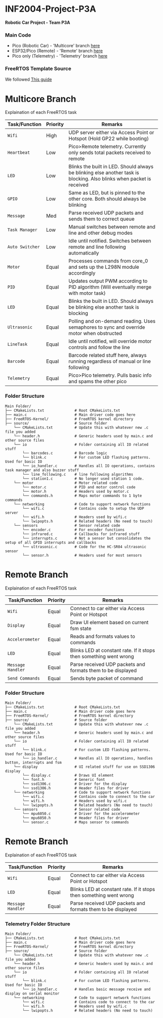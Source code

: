 # INF2004-Project-P3A
**Robotic Car Project - Team P3A**

### Main Code
- Pico (Robotic Car) - 'Multicore' branch [here](https://github.com/ExpiredTapWater/INF2004-Project-P3A/tree/Multicore)
- ESP32/Pico (Remote) - 'Remote' branch [here](https://github.com/ExpiredTapWater/INF2004-Project-P3A/tree/Remote)
- Pico only (Telemetry) - 'Telemetry' branch [here](https://github.com/ExpiredTapWater/INF2004-Project-P3A/tree/Telemetry)

### FreeRTOS Template Source
We followed [This guide](https://learnembeddedsystems.co.uk/freertos-on-rp2040-boards-pi-pico-etc-using-vscode)

# Multicore Branch
Explaination of each FreeRTOS task

| **Task/Function**   | **Priority** | **Remarks**                                                                                          |
|---------------------|--------------|----------------------------------------------------------------------------------------------------------|
| `Wifi`              | High         | UDP server either via Access Point or Hotspot (Hold GP22 while booting)                                       |
| `Heartbeat`         | Low          | Pico>Remote telemetry. Currently only sends total packets received to remote    |
| `LED`               | Low          | Blinks the built in LED. Should always be blinking else another task is blocking. Also blinks when packet is received    |
| `GPIO`              | Low          | Same as LED, but is pinned to the other core. Both should always be blinking    |
| `Message`           | Med          | Parse received UDP packets and sends them to correct queue |
| `Task Manager`      | Low          | Manual switches between remote and line and other debug modes|
| `Auto Switcher`     | Low          | Idle until notified. Switches between remote and line following automatically   |
| `Motor`             | Equal        | Processes commands from core_0 and sets up the L298N module accordingly  |
| `PID`               | Equal        | Updates output PWM according to PID algorithm (Will eventually merge with motor task)|
| `LED`               | Equal        | Blinks the built in LED. Should always be blinking else another task is blocking    |
| `Ultrasonic`        | Equal        | Polling and on-demand reading. Uses semaphores to sync and override motor when obstructed    |
| `LineTask`          | Equal        | Idle until notified, will override motor controls and follow the line    |
| `Barcode`           | Equal        | Barcode related stuff here, always running regardless of manual or line following    |
| `Telemetry`         | Equal        | Pico>Pico telemetry. Pulls basic info and spams the other pico    |

### Folder Structure
    Main Folder/
    ├── CMakeLists.txt              # Root CMakeLists.txt
    ├── main.c                      # Main driver code goes here
    ├── FreeRTOS-Kernel/            # FreeRTOS kernel directory
    ├── source/                     # Source folder
        └── CMakeLists.txt          # Update this with whatever new .c file you added
        └── header.h                # Generic headers used by main.c and other source files
        └── io                      # Folder containing all IO related stuff
            └── barcodes.c          # Barcode logic
            └── blink.c             # For custom LED flashing patterns. Used for basic IO
            └── io_handler.c        # Handles all IO operations, contains task manager and also buzzer stuff
            └── line_following.c    # line following algorithms
            └── station1.c          # No longer used station 1 code.     
        └── motor                   # Motor related code
            └── motor.c             # PID and motor control code
            └── motor.h             # Headers used by motor.c
            └── commands.h          # Maps motor commands to 1 byte commands
        └── networking              # Code to support network functions
            └── wifi.c              # Contains code to setup the UDP server
            └── wifi.h              # Headers used by wifi.c
            └── lwipopts.h          # Related headers (No need to touch)
        └── sensors                 # Sensor related code
            └── encoder.c           # For encoder functions
            └── infrared.c          # Callbacks for infrared stuff
            └── interrupts.c        # Not a sensor but consolidates the setup of all GPIO interrupts and callbacks
            └── ultrasonic.c        # Code for the HC-SR04 ultrasonic sensor
            └── sensor.h            # Headers used for most sensors
# Remote Branch
Explaination of each FreeRTOS task

| **Task/Function**   | **Priority** | **Remarks**                                                                                          |
|---------------------|--------------|----------------------------------------------------------------------------------------------------------|
| `Wifi`              | Equal        | Connect to car either via Access Point or Hotspot                                   |
| `Display`           | Equal        | Draw UI element based on current fsm state    |
| `Accelerometer`     | Equal        | Reads and formats values to commands    |
| `LED`               | Equal        | Blinks LED at constant rate. If it stops then something went wrong    |
| `Message Handler`   | Equal        | Parse received UDP packets and formats them to be displayed |
| `Send Commands`     | Equal        | Sends byte packet of command|

### Folder Structure
    Main Folder/
    ├── CMakeLists.txt              # Root CMakeLists.txt
    ├── main.c                      # Main driver code goes here
    ├── FreeRTOS-Kernel/            # FreeRTOS kernel directory
    ├── source/                     # Source folder
        └── CMakeLists.txt          # Update this with whatever new .c file you added
        └── header.h                # Generic headers used by main.c and other source files
        └── io                      # Folder containing all IO related stuff
            └── blink.c             # For custom LED flashing patterns. Used for basic IO
            └── io_handler.c        # Handles all IO operations, handles button, interrupts and fsm
        └── display                 # UI related stuff for use on SSD1306 display
            └── display.c           # Draws UI element
            └── font.h              # Generic font
            └── ssd1306.c           # Driver for the display
            └── ssd1306.h           # Header files for driver
        └── networking              # Code to support network functions
            └── wifi.c              # Contains code to connect to the car
            └── wifi.h              # Headers used by wifi.c
            └── lwipopts.h          # Related headers (No need to touch)
        └── sensors                 # Sensor related code
            └── mpu6050.c           # Driver for the accelerometer
            └── mpu6050.h           # Header files for driver
            └── sensor.c            # Maps sensor to commands
# Remote Branch
Explaination of each FreeRTOS task

| **Task/Function**   | **Priority** | **Remarks**                                                                                          |
|---------------------|--------------|----------------------------------------------------------------------------------------------------------|
| `Wifi`              | Equal        | Connect to car either via Access Point or Hotspot                                     |
| `LED`               | Equal        | Blinks LED at constant rate. If it stops then something went wrong    |
| `Message Handler`   | Equal        | Parse received UDP packets and formats them to be displayed |

### Telemetry Folder Structure
    Main Folder/
    ├── CMakeLists.txt              # Root CMakeLists.txt
    ├── main.c                      # Main driver code goes here
    ├── FreeRTOS-Kernel/            # FreeRTOS kernel directory
    ├── source/                     # Source folder
        └── CMakeLists.txt          # Update this with whatever new .c file you added
        └── header.h                # Generic headers used by main.c and other source files
        └── io                      # Folder containing all IO related stuff
            └── blink.c             # For custom LED flashing patterns. Used for basic IO
            └── io_handler.c        # Handles basic message receive and display on serial monitor
        └── networking              # Code to support network functions
            └── wifi.c              # Contains code to connect to the car
            └── wifi.h              # Headers used by wifi.c
            └── lwipopts.h          # Related headers (No need to touch)




